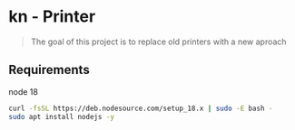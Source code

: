 # kn - Printer
> The goal of this project is to replace old printers with a new aproach

## Requirements
node 18

```bash
curl -fsSL https://deb.nodesource.com/setup_18.x | sudo -E bash - 
sudo apt install nodejs -y
```